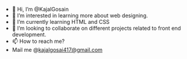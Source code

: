 - 👋 Hi, I’m @KajalGosain
- 👀 I’m interested in learning more about web designing.
- 🌱 I’m currently learning HTML and CSS
- 💞️ I’m looking to collaborate on different projects related to front end development.
- 📫 How to reach me?
- Mail me @kajalgosai417@gmail.com

<!---
KajalGosain/KajalGosain is a ✨ special ✨ repository because its `README.md` (this file) appears on your GitHub profile.
You can click the Preview link to take a look at your changes.
--->
